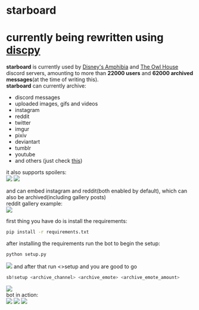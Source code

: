 # starboard  
# currently being rewritten using [discpy](https://github.com/Roguezilla/discpy)
**starboard** is currently used by [Disney's Amphibia](https://discord.gg/DJUqDnE) and [The Owl House](https://discord.gg/TheOwlHouse) discord servers, amounting to more than **22000 users** and **62000 archived messages**(at the time of writing this).  
**starboard** can currently archive:
 - discord messages
 - uploaded images, gifs and videos
 - instagram
 - reddit  
 - twitter
 - imgur
 - pixiv
 - deviantart
 - tumblr
 - youtube
 - and others (just check [this](https://github.com/Roguezilla/starboard/blob/master/main.py#L73))

it also supports spoilers:  
![](https://i.imgur.com/jC5qKUb.png)
![](https://i.imgur.com/Xo9qEAI.png)  

and can embed instagram and reddit(both enabled by default), which can also be archived(including gallery posts)  
reddit gallery example:  
![](https://i.imgur.com/75wu7AD.png)

first thing you have do is install the requirements:  
```bash
pip install -r requirements.txt
```
after installing the requirements run the bot to begin the setup:  
```bash
python setup.py
```
![](https://i.imgur.com/L3Y2Cw6.png)
and after that run <>setup and you are good to go 
```bash
sb!setup <archive_channel> <archive_emote> <archive_emote_amount>
```
![](https://i.imgur.com/dx8Agg7.png)  
bot in action:  
![](https://i.imgur.com/PdOTzgg.png)
![](https://i.imgur.com/mv0FD2g.png)
![](https://i.imgur.com/xwPJJCk.png)
